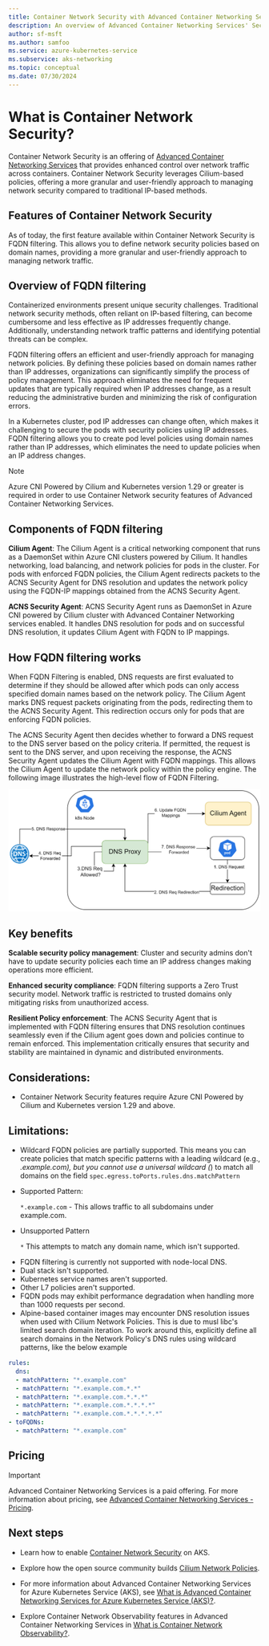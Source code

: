 ```yaml
---
title: Container Network Security with Advanced Container Networking Services (ACNS)
description: An overview of Advanced Container Networking Services' Security capabilities on Azure Kubernetes Service (AKS).
author: sf-msft
ms.author: samfoo
ms.service: azure-kubernetes-service
ms.subservice: aks-networking
ms.topic: conceptual
ms.date: 07/30/2024
---
```


# What is Container Network Security?

Container Network Security is an offering of [Advanced Container Networking Services](advanced-container-networking-services-overview.md) that provides enhanced control over network traffic across containers. Container Network Security leverages Cilium-based policies, offering a more granular and user-friendly approach to managing network security compared to traditional IP-based methods.

## Features of Container Network Security

As of today, the first feature available within Container Network Security is FQDN filtering. This allows you to define network security policies based on domain names, providing a more granular and user-friendly approach to managing network traffic.

## Overview of FQDN filtering

Containerized environments present unique security challenges. Traditional network security methods, often reliant on IP-based filtering, can become cumbersome and less effective as IP addresses frequently change. Additionally, understanding network traffic patterns and identifying potential threats can be complex.

FQDN filtering offers an efficient and user-friendly approach for managing network policies. By defining these policies based on domain names rather than IP addresses, organizations can significantly simplify the process of policy management. This approach eliminates the need for frequent updates that are typically required when IP addresses change, as a result reducing the administrative burden and minimizing the risk of configuration errors.

In a Kubernetes cluster, pod IP addresses can change often, which makes it challenging to secure the pods with security policies using IP addresses. FQDN filtering allows you to create pod level policies using domain names rather than IP addresses, which eliminates the need to update policies when an IP address changes.

> [!NOTE]
> Azure CNI Powered by Cilium and Kubernetes version 1.29 or greater is required in order to use Container Network security features of Advanced Container Networking Services.

## Components of FQDN filtering

**Cilium Agent**: The Cilium Agent is a critical networking component that runs as a DaemonSet within Azure CNI clusters powered by Cilium. It handles networking, load balancing, and network policies for pods in the cluster. For pods with enforced FQDN policies, the Cilium Agent redirects packets to the ACNS Security Agent for DNS resolution and updates the network policy using the FQDN-IP mappings obtained from the ACNS Security Agent.

**ACNS Security Agent**: ACNS Security Agent runs as DaemonSet in Azure CNI powered by Cilium cluster with Advanced Container Networking services enabled. It handles DNS resolution for pods and on successful DNS resolution, it updates Cilium Agent with FQDN to IP mappings.

## How FQDN filtering works

When FQDN Filtering is enabled, DNS requests are first evaluated to determine if they should be allowed after which pods can only access specified domain names based on the network policy. The Cilium Agent marks DNS request packets originating from the pods, redirecting them to the ACNS Security Agent. This redirection occurs only for pods that are enforcing FQDN policies.

The ACNS Security Agent then decides whether to forward a DNS request to the DNS server based on the policy criteria. If permitted, the request is sent to the DNS server, and upon receiving the response, the ACNS Security Agent updates the Cilium Agent with FQDN mappings. This allows the Cilium Agent to update the network policy within the policy engine. The following image illustrates the high-level flow of FQDN Filtering.

[![Screenshot showing how ACNS Security Agent works in FQDN filtering.](./media/how-dns-proxy-works.png)](./media/how-dns-proxy-works.png#lightbox)

## Key benefits

**Scalable security policy management**: Cluster and security admins don't have to update security policies each time an IP address changes making operations more efficient.

**Enhanced security compliance**: FQDN filtering supports a Zero Trust security model. Network traffic is restricted to trusted domains only mitigating risks from unauthorized access.

**Resilient Policy enforcement**: The ACNS Security Agent that is implemented with FQDN filtering ensures that DNS resolution continues seamlessly even if the Cilium agent goes down and policies continue to remain enforced. This implementation critically ensures that security and stability are maintained in dynamic and distributed environments.

## Considerations:

* Container Network Security features require Azure CNI Powered by Cilium and Kubernetes version 1.29 and above.

## Limitations:

* Wildcard FQDN policies are partially supported. This means you can create policies that match specific patterns with a leading wildcard (e.g., *.example.com), but you cannot use a universal wildcard (*) to match all domains on the field `spec.egress.toPorts.rules.dns.matchPattern`
- Supported Pattern:

    `*.example.com` - This allows traffic to all subdomains under example.com.

- Unsupported Pattern
    
    `*` This attempts to match any domain name, which isn't supported.

* FQDN filtering is currently not supported with node-local DNS.
* Dual stack isn't supported.
* Kubernetes service names aren't supported.
* Other L7 policies aren't supported.
* FQDN pods may exhibit performance degradation when handling more than 1000 requests per second.
* Alpine-based container images may encounter DNS resolution issues when used with Cilium Network Policies. This is due to musl libc's limited search domain iteration. To work around this, explicitly define all search domains in the Network Policy's DNS rules using wildcard patterns, like the below example

```yml
rules:
  dns:
  - matchPattern: "*.example.com"
  - matchPattern: "*.example.com.*.*"
  - matchPattern: "*.example.com.*.*.*"
  - matchPattern: "*.example.com.*.*.*.*"
  - matchPattern: "*.example.com.*.*.*.*.*"
- toFQDNs:
  - matchPattern: "*.example.com"
```

## Pricing
> [!IMPORTANT]
> Advanced Container Networking Services is a paid offering. For more information about pricing, see [Advanced Container Networking Services - Pricing](https://azure.microsoft.com/pricing/details/azure-container-networking-services/).


## Next steps

* Learn how to enable [Container Network Security](how-to-apply-fqdn-filtering-policies.md) on AKS.

* Explore how the open source community builds [Cilium Network Policies](https://docs.cilium.io/en/latest/security/policy/).

* For more information about Advanced Container Networking Services for Azure Kubernetes Service (AKS), see [What is Advanced Container Networking Services for Azure Kubernetes Service (AKS)?](advanced-container-networking-services-overview.md).

* Explore Container Network Observability features in Advanced Container Networking Services in [What is Container Network Observability?](container-network-observability-concepts.md).

